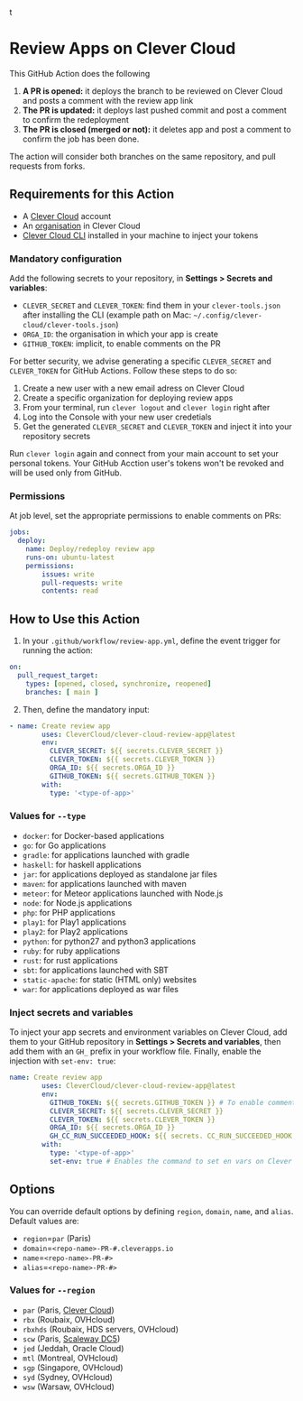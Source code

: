 t

# Review Apps on Clever Cloud

This GitHub Action does the following

1. **A PR is opened:** it deploys the branch to be reviewed on Clever Cloud and posts a comment with the review app link
2. **The PR is updated:** it deploys last pushed commit and post a comment to confirm the redeployment
3. **The PR is closed (merged or not):** it deletes app and post a comment to confirm the job has been done.

The action will consider both branches on the same repository, and pull requests from forks.

## Requirements for this Action

- A [Clever Cloud](https://www.clever-cloud.com) account
- An [organisation](https://developers.clever-cloud.com/doc/account/administrate-organization/) in Clever Cloud
- [Clever Cloud CLI](https://developers.clever-cloud.com/doc/cli/getting_started/) installed in your machine to inject your tokens

### Mandatory configuration

Add the following secrets to your repository, in **Settings > Secrets and variables**:

- `CLEVER_SECRET` and `CLEVER_TOKEN`: find them in your `clever-tools.json` after installing the CLI (example path on Mac: `~/.config/clever-cloud/clever-tools.json`)
- `ORGA_ID`: the organisation in which your app is create
- `GITHUB_TOKEN`: implicit, to enable comments on the PR

For better security, we advise generating a specific `CLEVER_SECRET` and `CLEVER_TOKEN` for GitHub Actions. Follow these steps to do so:

1. Create a new user with a new email adress on Clever Cloud
2. Create a specific organization for deploying review apps
3. From your terminal, run `clever logout` and `clever login` right after
4. Log into the Console with your new user credetials
5. Get the generated  `CLEVER_SECRET` and `CLEVER_TOKEN` and inject it into your repository secrets

Run `clever login` again and connect from your main account to set your personal tokens. Your GitHub Acction user's tokens won't be revoked and will be used only from GitHub.

### Permissions

At job level, set the appropriate permissions to enable comments on PRs:

```yaml
jobs:
  deploy:
    name: Deploy/redeploy review app
    runs-on: ubuntu-latest
    permissions:
        issues: write
        pull-requests: write
        contents: read
```

## How to Use this Action

1. In your `.github/workflow/review-app.yml`, define the event trigger for running the action:

```yaml
on:
  pull_request_target:
    types: [opened, closed, synchronize, reopened]
    branches: [ main ]
```

2. Then, define the mandatory input:

```yaml
- name: Create review app
        uses: CleverCloud/clever-cloud-review-app@latest
        env:
          CLEVER_SECRET: ${{ secrets.CLEVER_SECRET }}
          CLEVER_TOKEN: ${{ secrets.CLEVER_TOKEN }}
          ORGA_ID: ${{ secrets.ORGA_ID }}
          GITHUB_TOKEN: ${{ secrets.GITHUB_TOKEN }}
        with:
          type: '<type-of-app>'
```

### Values for `--type`

- `docker`: for Docker-based applications
- `go`: for Go applications
- `gradle`: for applications launched with gradle
- `haskell`: for haskell applications
- `jar`: for applications deployed as standalone jar files
- `maven`: for applications launched with maven
- `meteor`: for Meteor applications launched with Node.js
- `node`: for Node.js applications
- `php`: for PHP applications
- `play1`: for Play1 applications
- `play2`: for Play2 applications
- `python`: for python27 and python3 applications
- `ruby`: for ruby applications
- `rust`: for rust applications
- `sbt`: for applications launched with SBT
- `static-apache`: for static (HTML only) websites
- `war`: for applications deployed as war files

### Inject secrets and variables

To inject your app secrets and environment variables on Clever Cloud, add them to your GitHub repository in **Settings > Secrets and variables**, then add them with an `GH_` prefix in your workflow file. Finally, enable the injection with `set-env: true`:

```yaml
name: Create review app
        uses: CleverCloud/clever-cloud-review-app@latest
        env:
          GITHUB_TOKEN: ${{ secrets.GITHUB_TOKEN }} # To enable comments on the PR
          CLEVER_SECRET: ${{ secrets.CLEVER_SECRET }}
          CLEVER_TOKEN: ${{ secrets.CLEVER_TOKEN }}
          ORGA_ID: ${{ secrets.ORGA_ID }}
          GH_CC_RUN_SUCCEEDED_HOOK: ${{ secrets. CC_RUN_SUCCEEDED_HOOK }} # This environment variable will be set on Clever Cloud
        with:
          type: '<type-of-app>'
          set-env: true # Enables the command to set en vars on Clever Cloud
```

## Options

You can override default options by defining `region`, `domain`, `name`, and `alias`. Default values are:

- `region`=`par` (Paris)
- `domain`=`<repo-name>-PR-#.cleverapps.io`
- `name`=`<repo-name>-PR-#>`
- `alias`=`<repo-name>-PR-#>`

### Values for `--region`

- `par` (Paris, [Clever Cloud](https://www.clever-cloud.com/infrastructure/))
- `rbx` (Roubaix, OVHcloud)
- `rbxhds` (Roubaix, HDS servers, OVHcloud)
- `scw` (Paris, [Scaleway DC5](https://www.clever-cloud.com/blog/press/2023/01/17/clever-cloud-and-scaleway-join-forces-to-unveil-a-sovereign-european-paas-offering/))
- `jed` (Jeddah, Oracle Cloud)
- `mtl` (Montreal, OVHcloud)
- `sgp` (Singapore, OVHcloud)
- `syd` (Sydney, OVHcloud)
- `wsw` (Warsaw, OVHcloud)
